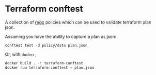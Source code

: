 # Terraform conftest
A collection of [rego](https://www.openpolicyagent.org/docs/latest/policy-language/) policies which can be used to validate terraform plan json. 

Assuming you have the ability to capture a plan as json:

`conftest test -d policy/data plan.json`

Or, with `docker`, 

``` sh
docker build . -t terraform-conftest
docker run terraform-conftest < plan.json
```

